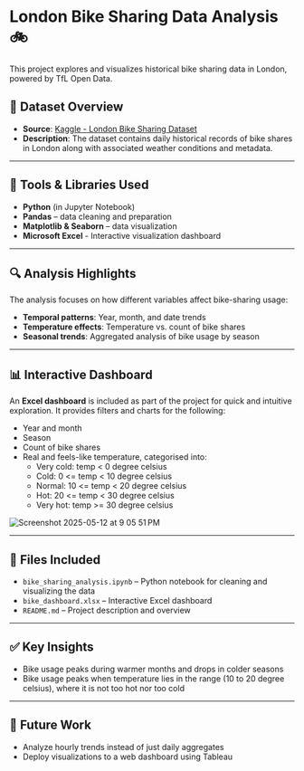 # London Bike Sharing Data Analysis 🚲

This project explores and visualizes historical bike sharing data in London, powered by TfL Open Data.

## 📂 Dataset Overview

- **Source**: [Kaggle - London Bike Sharing Dataset](https://www.kaggle.com/datasets/hmavrodiev/london-bike-sharing-dataset/data)
- **Description**: The dataset contains daily historical records of bike shares in London along with associated weather conditions and metadata.

---

## 🧪 Tools & Libraries Used

- **Python** (in Jupyter Notebook)
- **Pandas** – data cleaning and preparation
- **Matplotlib & Seaborn** – data visualization
- **Microsoft Excel** - Interactive visualization dashboard

---

## 🔍 Analysis Highlights

The analysis focuses on how different variables affect bike-sharing usage:

- **Temporal patterns**: Year, month, and date trends 
- **Temperature effects**: Temperature vs. count of bike shares
- **Seasonal trends**: Aggregated analysis of bike usage by season

---

## 📊 Interactive Dashboard

An **Excel dashboard** is included as part of the project for quick and intuitive exploration. It provides filters and charts for the following:

- Year and month 
- Season
- Count of bike shares
- Real and feels-like temperature, categorised into:
  - Very cold: temp < 0 degree celsius
  - Cold: 0 <= temp < 10 degree celsius
  - Normal: 10 <= temp < 20 degree celsius
  - Hot: 20 <= temp < 30 degree celsius
  - Very hot: temp >= 30 degree celsius

![Screenshot 2025-05-12 at 9 05 51 PM](https://github.com/user-attachments/assets/eae15efa-2ac8-4cdc-adc2-f6d6c868056e)
 
---

## 📁 Files Included

- `bike_sharing_analysis.ipynb` – Python notebook for cleaning and visualizing the data
- `bike_dashboard.xlsx` – Interactive Excel dashboard
- `README.md` – Project description and overview

---

## ✅ Key Insights

- Bike usage peaks during warmer months and drops in colder seasons
- Bike usage peaks when temperature lies in the range (10 to 20 degree celsius), where it is not too hot nor too cold

---

## 📌 Future Work

- Analyze hourly trends instead of just daily aggregates
- Deploy visualizations to a web dashboard using Tableau


